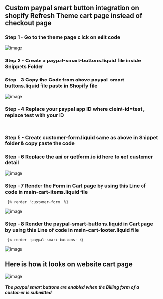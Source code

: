 ## Custom paypal smart button integration on shopify Refresh Theme cart page instead of checkout page

### Step 1 - Go to the theme page click on edit code 

![image](https://github.com/Umer-Aziz/Shopify-paypal-payment/assets/62507205/3073b576-36fa-4ce9-a2e9-69432bfbc384)

### Step 2 - Create a paypal-smart-buttons.liquid file inside Snippets Folder
### Step - 3 Copy the Code from above paypal-smart-buttons.liquid file paste in Shopify file

![image](https://github.com/Umer-Aziz/Shopify-paypal-payment/assets/62507205/c2590524-b958-4348-b5db-086cad27493b)

### Step - 4 Replace your paypal app ID where cleint-id=test , replace test with your ID

<code><script src="https://www.paypal.com/sdk/js?client-id=test&currency=USD&components=buttons,hosted-fields&enable-funding=card&disable-funding=paylater,venmo" data-sdk-integration-source="integrationbuilder_sc"></script>
</code> 

### Step 5 - Create customer-form.liquid same as above in Snippet folder & copy paste the code

### Step - 6  Replace the api or getform.io id here to get customer detail


![image](https://github.com/Umer-Aziz/Shopify-paypal-payment/assets/62507205/ee16896e-5e53-4426-ad97-c96e507abcfb)

### Step - 7 Render the Form in Cart page by using this Line of code in main-cart-items.liquid file

<code>  {% render 'customer-form' %} </code>

![image](https://github.com/Umer-Aziz/Shopify-paypal-payment/assets/62507205/fbbbfcb0-d7cf-41a5-834b-47843ba3d541)

### Step - 8 Render the paypal-smart-buttons.liquid in Cart page by using this Line of code in main-cart-footer.liquid file

<code>  {% render 'paypal-smart-buttons' %} </code>

![image](https://github.com/Umer-Aziz/Shopify-paypal-payment/assets/62507205/641e4984-54a6-4af5-8280-fa1033f0e958)

## Here is how it looks on website cart page 

![image](https://github.com/Umer-Aziz/Shopify-paypal-payment/assets/62507205/ca0e3b2d-4e0b-4fb3-a152-59302b8b3278)

##### The paypal smart buttons are enabled when the Billing form of a customer is submitted
